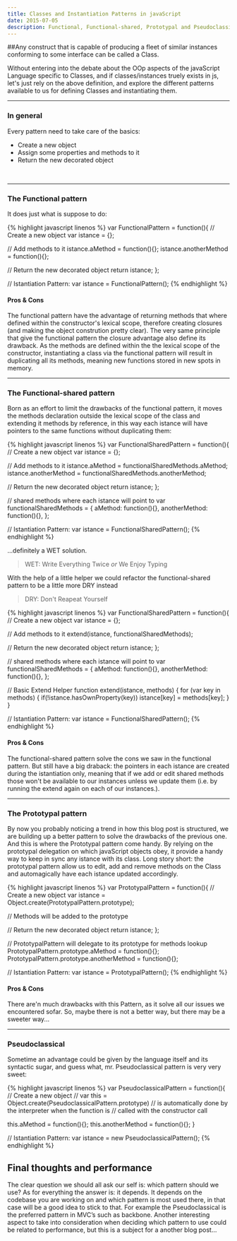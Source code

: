 ```yaml
---
title: Classes and Instantiation Patterns in javaScript
date: 2015-07-05
description: Functional, Functional-shared, Prototypal and Pseudoclassical
---
```


##Any construct that is capable of producing a fleet of similar instances conforming to some interface can be called a Class.

Without entering into the debate about the OOp aspects of the javaScript Language specific to Classes, and if classes/instances truely exists in js, let's just rely on the above definition, and explore the different patterns available to us for defining Classes and instantiating them.

* * *

### In general

Every pattern need to take care of the basics:

- Create a new object
- Assign some properties and methods to it
- Return the new decorated object
<br>

* * *

### The Functional pattern

It does just what is suppose to do:

{% highlight javascript linenos %}
var FunctionalPattern = function(){
  // Create a new object
  var istance = {};

  // Add methods to it
  istance.aMethod = function(){};
  istance.anotherMethod = function(){};

  // Return the new decorated object
  return istance;
};

// Istantiation Pattern:
var istance = FunctionalPattern();
{% endhighlight %}



#### Pros & Cons

The functional pattern have the advantage of returning methods that where defined within the constructor's lexical scope, therefore creating closures (and making the object constrution pretty clear).
The very same principle that give the functional pattern the closure advantage also define its drawback. As the methods are defined within the the lexical scope of the constructor, instantiating a class via the functional pattern will result in duplicating all its methods, meaning new functions stored in new spots in memory.

* * *

### The Functional-shared pattern

Born as an effort to limit the drawbacks of the functional pattern, it moves the methods declaration outside the lexical scope of the class and extending it methods by reference, in this way each istance will have pointers to the same functions without duplicating them:

{% highlight javascript linenos %}
var FunctionalSharedPattern = function(){
  // Create a new object
  var istance = {};

  // Add methods to it
  istance.aMethod = functionalSharedMethods.aMethod;
  istance.anotherMethod = functionalSharedMethods.anotherMethod;

  // Return the new decorated object
  return istance;
};

// shared methods where each istance will point to
var functionalSharedMethods = {
  aMethod: function(){},
  anotherMethod: function(){},
};

// Istantiation Pattern:
var istance = FunctionalSharedPattern();
{% endhighlight %}

...definitely a WET solution.

> WET: Write Everything Twice *or* We Enjoy Typing

With the help of a little helper we could refactor the functional-shared pattern to be a little more DRY instead

> DRY: Don't Reapeat Yourself

{% highlight javascript linenos %}
var FunctionalSharedPattern = function(){
  // Create a new object
  var istance = {};

  // Add methods to it
  extend(istance, functionalSharedMethods);

  // Return the new decorated object
  return istance;
};

// shared methods where each istance will point to
var functionalSharedMethods = {
  aMethod: function(){},
  anotherMethod: function(){},
};

// Basic Extend Helper
function extend(istance, methods) {
  for (var key in methods) {
    if(!istance.hasOwnProperty(key))
    istance[key] = methods[key];
  }
}

// Istantiation Pattern:
var istance = FunctionalSharedPattern();
{% endhighlight %}

#### Pros & Cons

The functional-shared pattern solve the cons we saw in the functional pattern.
But still have a big draback: the pointers in each istance are created during the istantiation only, meaning that if we add or edit shared methods those won't be available to our instances unless we update them (i.e. by running the extend again on each of our instances.).

* * *

### The Prototypal pattern

By now you probably noticing a trend in how this blog post is structured, we are building up a better pattern to solve the drawbacks of the previous one. And this is where the Prototypal pattern come handy. By relying on the prototypal delegation on which javaScript objects obey, it provide a handy way to keep in sync any istance with its class. Long story short: the prototypal pattern allow us to edit, add and remove methods on the Class and automagically have each istance updated accordingly.

{% highlight javascript linenos %}
var PrototypalPattern = function(){
  // Create a new object
  var istance = Object.create(PrototypalPattern.prototype);

  // Methods will be added to the prototype

  // Return the new decorated object
  return istance;
};

// PrototypalPattern will delegate to its prototype for methods lookup
PrototypalPattern.prototype.aMethod = function(){};
PrototypalPattern.prototype.anotherMethod = function(){};

// Istantiation Pattern:
var istance = PrototypalPattern();
{% endhighlight %}

#### Pros & Cons

There are'n much drawbacks with this Pattern, as it solve all our issues we encountered sofar. So, maybe there is not a better way, but there may be a sweeter way...

* * *

### Pseudoclassical
 Sometime an advantage could be given by the language itself and its syntactic sugar, and guess what, mr. Pseudoclassical pattern is very very sweet:

{% highlight javascript linenos %}
var PseudoclassicalPattern = function(){
  // Create a new object
  // var this = Object.create(PseudoclassicalPattern.prototype)
  // is automatically done by the interpreter when the function is
  // called with the constructor call

  this.aMethod = function(){};
  this.anotherMethod = function(){};
}

// Istantiation Pattern:
var istance = new PseudoclassicalPattern();
{% endhighlight %}

## Final thoughts and performance
The clear question we should all ask our self is: which pattern should we use? As for everything the answer is: it depends. It depends on the codebase you are working on and which pattern is most used there, in that case will be a good idea to stick to that. For example the Pseudoclassical is the preferred pattern in MVC’s such as backbone. Another interesting aspect to take into consideration when deciding which pattern to use could be related to performance, but this is a subject for a another blog post...
